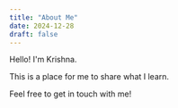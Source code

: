 ```yaml
---
title: "About Me"
date: 2024-12-28
draft: false
---
```


Hello! I'm Krishna.

This is a place for me to share what I learn.

Feel free to get in touch with me!

